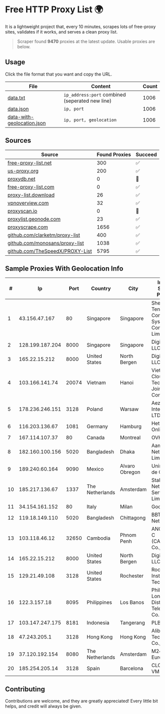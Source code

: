 
# Free HTTP Proxy List 🌍

It is a lightweight project that, every 10 minutes, scrapes lots of free-proxy sites, validates if it works, and serves a clean proxy list.


> Scraper found **9470** proxies at the latest update. Usable proxies are below.

## Usage

Click the file format that you want and copy the URL.


|File|Content|Count|
|----|-------|-----|
|[data.txt](https://raw.githubusercontent.com/themiralay/Proxy-List-World/master/data.txt)|`ip_address:port` combined (seperated new line)|1006|
|[data.json](https://raw.githubusercontent.com/themiralay/Proxy-List-World/master/data.json)|`ip, port`|1006|
|[data-with-geolocation.json](https://raw.githubusercontent.com/themiralay/Proxy-List-World/master/data-with-geolocation.json)|`ip, port, geolocation`|1006|

## Sources

|Source|Found Proxies|Succeed|
|------|-------------|-------|
|[free-proxy-list.net](https://free-proxy-list.net)|300|✅|
|[us-proxy.org](https://www.us-proxy.org)|200|✅|
|[proxydb.net](http://proxydb.net)|0|🚫|
|[free-proxy-list.com](https://free-proxy-list.com/?page=&port=&type%5B%5D=http&type%5B%5D=https&up_time=0&search=Search)|0|✅|
|[proxy-list.download](https://www.proxy-list.download/HTTP)|26|✅|
|[vpnoverview.com](https://vpnoverview.com/privacy/anonymous-browsing/free-proxy-servers)|32|✅|
|[proxyscan.io](https://www.proxyscan.io)|0|🚫|
|[proxylist.geonode.com](https://proxylist.geonode.com/api/proxy-list?limit=300&page=1&sort_by=lastChecked&sort_type=desc&protocols=http,https)|23|✅|
|[proxyscrape.com](https://api.proxyscrape.com/v2/?request=displayproxies&protocol=http&timeout=10000&country=all&ssl=all&anonymity=all)|1656|✅|
|[github.com/clarketm/proxy-list](https://raw.githubusercontent.com/clarketm/proxy-list/master/proxy-list-raw.txt)|400|✅|
|[github.com/monosans/proxy-list](https://raw.githubusercontent.com/monosans/proxy-list/main/proxies/http.txt)|1038|✅|
|[github.com/TheSpeedX/PROXY-List](https://raw.githubusercontent.com/TheSpeedX/PROXY-List/master/http.txt)|5795|✅|


## Sample Proxies With Geolocation Info

|#|Ip|Port|Country|City|Internet Service Provider|
|-|--|----|-------|----|-------------------------|
|1|43.156.47.167|80|Singapore|Singapore|Shenzhen Tencent Computer Systems Company Limited|
|2|128.199.187.204|8000|Singapore|Singapore|DigitalOcean, LLC|
|3|165.22.15.212|8000|United States|North Bergen|DigitalOcean, LLC|
|4|103.166.141.74|20074|Vietnam|Hanoi|Viet NAM Cloud Technology Joint Stock Company|
|5|178.236.246.151|3128|Poland|Warsaw|Aeza International LTD|
|6|116.203.136.67|1081|Germany|Hamburg|Hetzner Online GmbH|
|7|167.114.107.37|80|Canada|Montreal|OVH SAS|
|8|182.160.100.156|5020|Bangladesh|Dhaka|Aamra Networks Limited|
|9|189.240.60.164|9090|Mexico|Alvaro Obregon|Uninet S.A. de C.V.|
|10|185.217.136.67|1337|The Netherlands|Amsterdam|Stallion Network Services Limited|
|11|34.154.161.152|80|Italy|Milan|Google LLC|
|12|119.18.149.110|5020|Bangladesh|Chittagong|BBTS Network|
|13|103.118.46.12|32650|Cambodia|Phnom Penh|ANGKOR E & C (CAMBODIA) Co., Ltd.|
|14|165.22.15.212|8000|United States|North Bergen|DigitalOcean, LLC|
|15|129.21.49.108|3128|United States|Rochester|Rochester Institute of Technology|
|16|122.3.157.18|8095|Philippines|Los Banos|Philippine Long Distance Telephone Co.|
|17|103.147.247.175|8181|Indonesia|Tangerang|PLBNET|
|18|47.243.205.1|3128|Hong Kong|Hong Kong|Alibaba (US) Technology Co., Ltd.|
|19|37.120.192.154|8080|The Netherlands|Amsterdam|M247 Europe SRL|
|20|185.254.205.14|3128|Spain|Barcelona|CLOUDING-VM|



## Contributing

Contributions are welcome, and they are greatly appreciated! Every
little bit helps, and credit will always be given.


